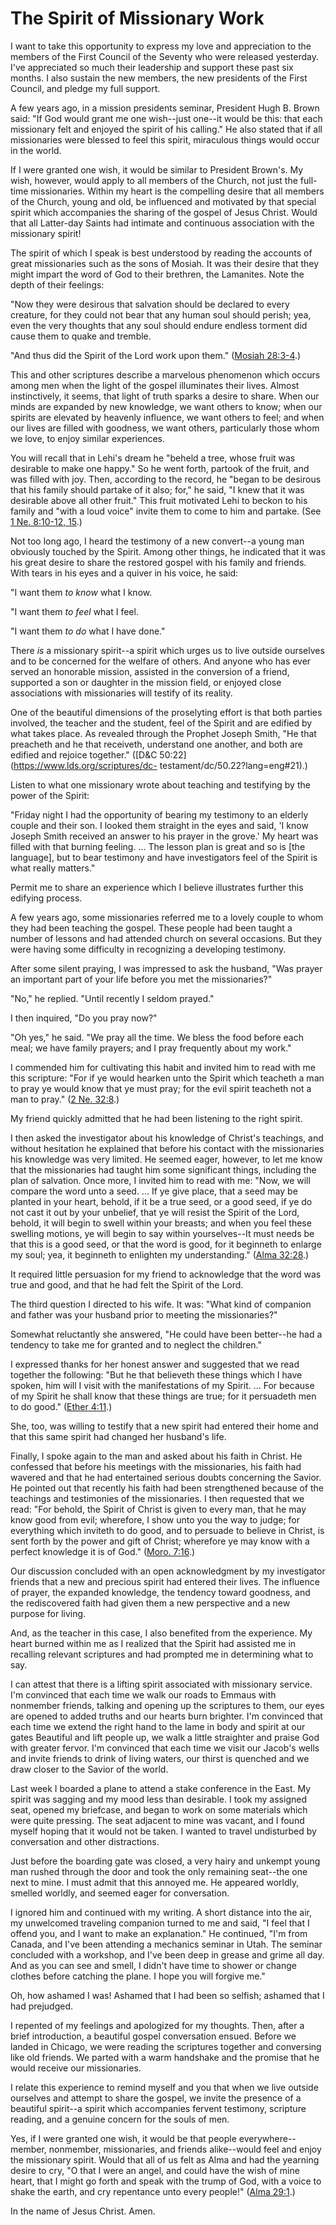 # The Spirit of Missionary Work

I want to take this opportunity to express my love and appreciation to the
members of the First Council of the Seventy who were released yesterday. I've
appreciated so much their leadership and support these past six months. I also
sustain the new members, the new presidents of the First Council, and pledge
my full support.

A few years ago, in a mission presidents seminar, President Hugh B. Brown
said: "If God would grant me one wish--just one--it would be this: that each
missionary felt and enjoyed the spirit of his calling." He also stated that if
all missionaries were blessed to feel this spirit, miraculous things would
occur in the world.

If I were granted one wish, it would be similar to President Brown's. My wish,
however, would apply to all members of the Church, not just the full-time
missionaries. Within my heart is the compelling desire that all members of the
Church, young and old, be influenced and motivated by that special spirit
which accompanies the sharing of the gospel of Jesus Christ. Would that all
Latter-day Saints had intimate and continuous association with the missionary
spirit!

The spirit of which I speak is best understood by reading the accounts of
great missionaries such as the sons of Mosiah. It was their desire that they
might impart the word of God to their brethren, the Lamanites. Note the depth
of their feelings:

"Now they were desirous that salvation should be declared to every creature,
for they could not bear that any human soul should perish; yea, even the very
thoughts that any soul should endure endless torment did cause them to quake
and tremble.

"And thus did the Spirit of the Lord work upon them." ([Mosiah
28:3-4](https://www.lds.org/scriptures/bofm/mosiah/28.3-4?lang=eng#2).)

This and other scriptures describe a marvelous phenomenon which occurs among
men when the light of the gospel illuminates their lives. Almost
instinctively, it seems, that light of truth sparks a desire to share. When
our minds are expanded by new knowledge, we want others to know; when our
spirits are elevated by heavenly influence, we want others to feel; and when
our lives are filled with goodness, we want others, particularly those whom we
love, to enjoy similar experiences.

You will recall that in Lehi's dream he "beheld a tree, whose fruit was
desirable to make one happy." So he went forth, partook of the fruit, and was
filled with joy. Then, according to the record, he "began to be desirous that
his family should partake of it also; for," he said, "I knew that it was
desirable above all other fruit." This fruit motivated Lehi to beckon to his
family and "with a loud voice" invite them to come to him and partake. (See [1
Ne. 8:10-12,
15](https://www.lds.org/scriptures/bofm/1-ne/8.10-12%2C15?lang=eng#9).)

Not too long ago, I heard the testimony of a new convert--a young man
obviously touched by the Spirit. Among other things, he indicated that it was
his great desire to share the restored gospel with his family and friends.
With tears in his eyes and a quiver in his voice, he said:

"I want them _to know_ what I know.

"I want them _to feel_ what I feel.

"I want them _to do_ what I have done."

There _is_ a missionary spirit--a spirit which urges us to live outside
ourselves and to be concerned for the welfare of others. And anyone who has
ever served an honorable mission, assisted in the conversion of a friend,
supported a son or daughter in the mission field, or enjoyed close
associations with missionaries will testify of its reality.

One of the beautiful dimensions of the proselyting effort is that both parties
involved, the teacher and the student, feel of the Spirit and are edified by
what takes place. As revealed through the Prophet Joseph Smith, "He that
preacheth and he that receiveth, understand one another, and both are edified
and rejoice together." ([D&amp;C 50:22](https://www.lds.org/scriptures/dc-
testament/dc/50.22?lang=eng#21).)

Listen to what one missionary wrote about teaching and testifying by the power
of the Spirit:

"Friday night I had the opportunity of bearing my testimony to an elderly
couple and their son. I looked them straight in the eyes and said, 'I know
Joseph Smith received an answer to his prayer in the grove.' My heart was
filled with that burning feeling. ... The lesson plan is great and so is [the
language], but to bear testimony and have investigators feel of the Spirit is
what really matters."

Permit me to share an experience which I believe illustrates further this
edifying process.

A few years ago, some missionaries referred me to a lovely couple to whom they
had been teaching the gospel. These people had been taught a number of lessons
and had attended church on several occasions. But they were having some
difficulty in recognizing a developing testimony.

After some silent praying, I was impressed to ask the husband, "Was prayer an
important part of your life before you met the missionaries?"

"No," he replied. "Until recently I seldom prayed."

I then inquired, "Do you pray now?"

"Oh yes," he said. "We pray all the time. We bless the food before each meal;
we have family prayers; and I pray frequently about my work."

I commended him for cultivating this habit and invited him to read with me
this scripture: "For if ye would hearken unto the Spirit which teacheth a man
to pray ye would know that ye must pray; for the evil spirit teacheth not a
man to pray." ([2 Ne.
32:8](https://www.lds.org/scriptures/bofm/2-ne/32.8?lang=eng#7).)

My friend quickly admitted that he had been listening to the right spirit.

I then asked the investigator about his knowledge of Christ's teachings, and
without hesitation he explained that before his contact with the missionaries
his knowledge was very limited. He seemed eager, however, to let me know that
the missionaries had taught him some significant things, including the plan of
salvation. Once more, I invited him to read with me: "Now, we will compare the
word unto a seed. ... If ye give place, that a seed may be planted in your
heart, behold, if it be a true seed, or a good seed, if ye do not cast it out
by your unbelief, that ye will resist the Spirit of the Lord, behold, it will
begin to swell within your breasts; and when you feel these swelling motions,
ye will begin to say within yourselves--It must needs be that this is a good
seed, or that the word is good, for it beginneth to enlarge my soul; yea, it
beginneth to enlighten my understanding." ([Alma
32:28](https://www.lds.org/scriptures/bofm/alma/32.28?lang=eng#27).)

It required little persuasion for my friend to acknowledge that the word was
true and good, and that he had felt the Spirit of the Lord.

The third question I directed to his wife. It was: "What kind of companion and
father was your husband prior to meeting the missionaries?"

Somewhat reluctantly she answered, "He could have been better--he had a
tendency to take me for granted and to neglect the children."

I expressed thanks for her honest answer and suggested that we read together
the following: "But he that believeth these things which I have spoken, him
will I visit with the manifestations of my Spirit. ... For because of my Spirit
he shall know that these things are true; for it persuadeth men to do good."
([Ether 4:11](https://www.lds.org/scriptures/bofm/ether/4.11?lang=eng#10).)

She, too, was willing to testify that a new spirit had entered their home and
that this same spirit had changed her husband's life.

Finally, I spoke again to the man and asked about his faith in Christ. He
confessed that before his meetings with the missionaries, his faith had
wavered and that he had entertained serious doubts concerning the Savior. He
pointed out that recently his faith had been strengthened because of the
teachings and testimonies of the missionaries. I then requested that we read:
"For behold, the Spirit of Christ is given to every man, that he may know good
from evil; wherefore, I show unto you the way to judge; for everything which
inviteth to do good, and to persuade to believe in Christ, is sent forth by
the power and gift of Christ; wherefore ye may know with a perfect knowledge
it is of God." ([Moro.
7:16](https://www.lds.org/scriptures/bofm/moro/7.16?lang=eng#15).)

Our discussion concluded with an open acknowledgment by my investigator
friends that a new and precious spirit had entered their lives. The influence
of prayer, the expanded knowledge, the tendency toward goodness, and the
rediscovered faith had given them a new perspective and a new purpose for
living.

And, as the teacher in this case, I also benefited from the experience. My
heart burned within me as I realized that the Spirit had assisted me in
recalling relevant scriptures and had prompted me in determining what to say.

I can attest that there is a lifting spirit associated with missionary
service. I'm convinced that each time we walk our roads to Emmaus with
nonmember friends, talking and opening up the scriptures to them, our eyes are
opened to added truths and our hearts burn brighter. I'm convinced that each
time we extend the right hand to the lame in body and spirit at our gates
Beautiful and lift people up, we walk a little straighter and praise God with
greater fervor. I'm convinced that each time we visit our Jacob's wells and
invite friends to drink of living waters, our thirst is quenched and we draw
closer to the Savior of the world.

Last week I boarded a plane to attend a stake conference in the East. My
spirit was sagging and my mood less than desirable. I took my assigned seat,
opened my briefcase, and began to work on some materials which were quite
pressing. The seat adjacent to mine was vacant, and I found myself hoping that
it would not be taken. I wanted to travel undisturbed by conversation and
other distractions.

Just before the boarding gate was closed, a very hairy and unkempt young man
rushed through the door and took the only remaining seat--the one next to
mine. I must admit that this annoyed me. He appeared worldly, smelled worldly,
and seemed eager for conversation.

I ignored him and continued with my writing. A short distance into the air, my
unwelcomed traveling companion turned to me and said, "I feel that I offend
you, and I want to make an explanation." He continued, "I'm from Canada, and
I've been attending a mechanics seminar in Utah. The seminar concluded with a
workshop, and I've been deep in grease and grime all day. And as you can see
and smell, I didn't have time to shower or change clothes before catching the
plane. I hope you will forgive me."

Oh, how ashamed I was! Ashamed that I had been so selfish; ashamed that I had
prejudged.

I repented of my feelings and apologized for my thoughts. Then, after a brief
introduction, a beautiful gospel conversation ensued. Before we landed in
Chicago, we were reading the scriptures together and conversing like old
friends. We parted with a warm handshake and the promise that he would receive
our missionaries.

I relate this experience to remind myself and you that when we live outside
ourselves and attempt to share the gospel, we invite the presence of a
beautiful spirit--a spirit which accompanies fervent testimony, scripture
reading, and a genuine concern for the souls of men.

Yes, if I were granted one wish, it would be that people everywhere--member,
nonmember, missionaries, and friends alike--would feel and enjoy the
missionary spirit. Would that all of us felt as Alma and had the yearning
desire to cry, "O that I were an angel, and could have the wish of mine heart,
that I might go forth and speak with the trump of God, with a voice to shake
the earth, and cry repentance unto every people!" ([Alma
29:1](https://www.lds.org/scriptures/bofm/alma/29.1?lang=eng#0).)

In the name of Jesus Christ. Amen.

